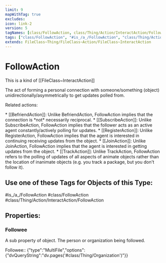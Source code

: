 ```yaml
---
limit: 9
mapWithTag: true
excludes:
icon: link-2
version: 5
tagNames: [class/FollowAction, class/Thing/Action/InteractAction/FollowAction, schema-org/FollowAction]
tags: ["class/FollowAction", "#is_/a_/FollowAction", "class/Thing/Action/InteractAction/FollowAction"]
extends: FileClass~Thing/FileClass~Action/FileClass~InteractAction
---
```


# FollowAction
This is a kind of [[FileClass~InteractAction]]

The act of forming a personal connection with someone/something (object) unidirectionally/asymmetrically to get updates polled from.

Related actions:

\* [[BefriendAction]]: Unlike BefriendAction, FollowAction implies that the connection is \*not\* necessarily reciprocal.
\* [[SubscribeAction]]: Unlike SubscribeAction, FollowAction implies that the follower acts as an active agent constantly/actively polling for updates.
\* [[RegisterAction]]: Unlike RegisterAction, FollowAction implies that the agent is interested in continuing receiving updates from the object.
\* [[JoinAction]]: Unlike JoinAction, FollowAction implies that the agent is interested in getting updates from the object.
\* [[TrackAction]]: Unlike TrackAction, FollowAction refers to the polling of updates of all aspects of animate objects rather than the location of inanimate objects (e.g. you track a package, but you don't follow it).


## Use one of these Tags for Objects of this Type:

#is_/a_/FollowAction
#class/FollowAction
#class/Thing/Action/InteractAction/FollowAction

## Properties:

### Followee
A sub property of object. The person or organization being followed.

Followee:: {"type":"MultiFile","options":{"dvQueryString":"dv.pages('#class/Thing/Organization')"}}


